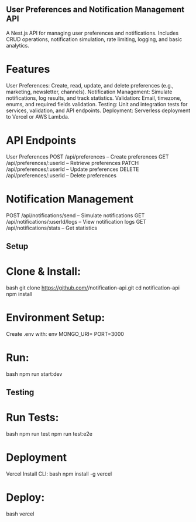 ## User Preferences and Notification Management API
A Nest.js API for managing user preferences and notifications. Includes CRUD operations, notification simulation, rate limiting, logging, and basic analytics.

# Features
User Preferences: Create, read, update, and delete preferences (e.g., marketing, newsletter, channels).
Notification Management: Simulate notifications, log results, and track statistics.
Validation: Email, timezone, enums, and required fields validation.
Testing: Unit and integration tests for services, validation, and API endpoints.
Deployment: Serverless deployment to Vercel or AWS Lambda.
# API Endpoints
User Preferences
POST /api/preferences – Create preferences
GET /api/preferences/:userId – Retrieve preferences
PATCH /api/preferences/:userId – Update preferences
DELETE /api/preferences/:userId – Delete preferences
# Notification Management
POST /api/notifications/send – Simulate notifications
GET /api/notifications/:userId/logs – View notification logs
GET /api/notifications/stats – Get statistics
## Setup
# Clone & Install:
bash
git clone https://github.com/<your-repo>/notification-api.git
cd notification-api
npm install
# Environment Setup:
Create .env with:
env
MONGO_URI=<your-mongodb-uri>
PORT=3000
# Run:
bash
npm run start:dev
## Testing
# Run Tests:
bash
npm run test
npm run test:e2e
# Deployment
Vercel
Install CLI:
bash
npm install -g vercel
# Deploy:
bash
vercel
